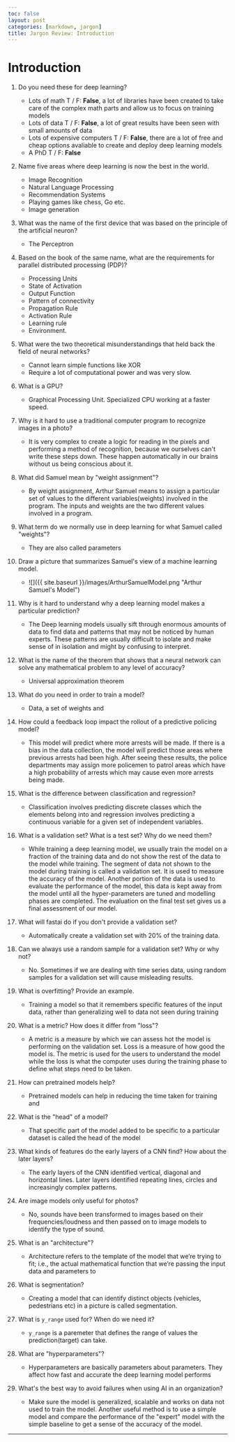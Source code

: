```yaml
---
toc: false
layout: post
categories: [markdown, jargon]
title: Jargon Review: Introduction
---
```


# Introduction

1. Do you need these for deep learning?

   - Lots of math T / F: **False**, a lot of libraries have been created to take care of the complex math parts and allow us to focus on training models
   - Lots of data T / F: **False**, a lot of great results have been seen with small amounts of data
   - Lots of expensive computers T / F: **False**, there are a lot of free and cheap options avaliable to create and deploy deep learning models
   - A PhD T / F: **False**
   
1. Name five areas where deep learning is now the best in the world.
    - Image Recognition
    - Natural Language Processing
    - Recommendation Systems
    - Playing games like chess, Go etc.
    - Image generation
1. What was the name of the first device that was based on the principle of the artificial neuron?
    - The Perceptron
1. Based on the book of the same name, what are the requirements for parallel distributed processing (PDP)?
    - Processing Units 
    - State of Activation
    - Output Function
    - Pattern of connectivity
    - Propagation Rule
    - Activation Rule
    - Learning rule
    - Environment.
1. What were the two theoretical misunderstandings that held back the field of neural networks?
    - Cannot learn simple functions like XOR
    - Require a lot of computational power and was very slow.
1. What is a GPU?
    - Graphical Processing Unit. Specialized CPU working at a faster speed.
1. Why is it hard to use a traditional computer program to recognize images in a photo?
    - It is very complex to create a logic for reading in the pixels and performing a method of recognition, because we ourselves can't write these steps down. These happen automatically in our brains without us being conscious about it.
1. What did Samuel mean by "weight assignment"?
    - By weight assignment, Arthur Samuel means to assign a particular set of values to the different variables(weights) involved in the program. The inputs and weights are the two different values involved in a program.
1. What term do we normally use in deep learning for what Samuel called "weights"?
    - They are also called parameters
1. Draw a picture that summarizes Samuel's view of a machine learning model.
	- ![]({{ site.baseurl }}/images/ArthurSamuelModel.png "Arthur Samuel's Model")
1. Why is it hard to understand why a deep learning model makes a particular prediction?
    - The Deep learning models usually sift through enormous amounts of data to find data and patterns that may not be noticed by human experts. These patterns are usually difficult to isolate and make sense of in isolation and might by confusing to interpret.
1. What is the name of the theorem that shows that a neural network can solve any mathematical problem to any level of accuracy?
    - Universal approximation theorem
1. What do you need in order to train a model?
    - Data, a set of weights and 
1. How could a feedback loop impact the rollout of a predictive policing model?
    - This model will predict where more arrests will be made. If there is a bias in the data collection, the model will predict those areas where previous arrests had been high. After seeing these results, the police departments may assign more policemen to patrol areas which have a high probability of arrests which may cause even more arrests being made.
1. What is the difference between classification and regression?
    - Classification involves predicting discrete classes which the elements belong into and regression involves predicting a continuous variable for a given set of independent variables.
1. What is a validation set? What is a test set? Why do we need them?
	- While training a deep learning model, we usually train the model on a fraction of the training data and do not show the rest of the data to the model while training. The segment of data not shown to the model during training is called a validation set. It is used to measure the accuracy of the model. Another portion of the data is used to evaluate the performance of the model, this data is kept away from the model until all the hyper-parameters are tuned and modelling phases are completed. The evaluation on the final test set gives us a final assessment of our model. 	
1. What will fastai do if you don't provide a validation set?
    - Automatically create a validation set with 20% of the training data.
1. Can we always use a random sample for a validation set? Why or why not?
	- No. Sometimes if we are dealing with time series data, using random samples for a validation set will cause misleading results.
1. What is overfitting? Provide an example.
    - Training a model so that it remembers specific features of the input data, rather than generalizing well to data not seen during training
1. What is a metric? How does it differ from "loss"?
	- A metric is a measure by which we can assess hot the model is performing on the validation set. Loss is a measure of how good the model is. The metric is used for the users to understand the model while the loss is what the computer uses during the training phase to define what steps need to be taken.
1. How can pretrained models help?
    - Pretrained models can help in reducing the time taken for training and 
1. What is the "head" of a model?
	- That specific part of the model added to be specific to a particular dataset is called the head of the model
1. What kinds of features do the early layers of a CNN find? How about the later layers?
	- The early layers of the CNN identified vertical, diagonal and horizontal lines. Later layers identified repeating lines, circles and increasingly complex patterns.
1. Are image models only useful for photos?
    - No, sounds have been transformed to images based on their frequencies/loudness and then passed on to image models to identify the type of sound.
1. What is an "architecture"?
    - Architecture refers to the template of the model that we’re trying to fit; i.e., the actual mathematical function that we’re passing the input data and parameters to
1. What is segmentation?
	- Creating a model that can identify distinct objects (vehicles, pedestrians etc) in a picture is called segmentation.
1. What is `y_range` used for? When do we need it?
    - `y_range` is a paremeter that defines the range of values the prediction(target) can take.
1. What are "hyperparameters"?
	- Hyperparameters are basically parameters about parameters. They affect how fast and accurate the deep learning model performs
1. What's the best way to avoid failures when using AI in an organization?
	- Make sure the model is generalized, scalable and works on data not used to train the model. Another useful method is to use a simple model and compare the performance of the "expert" model with the simple baseline to get a sense of the accuracy of the model.

---

